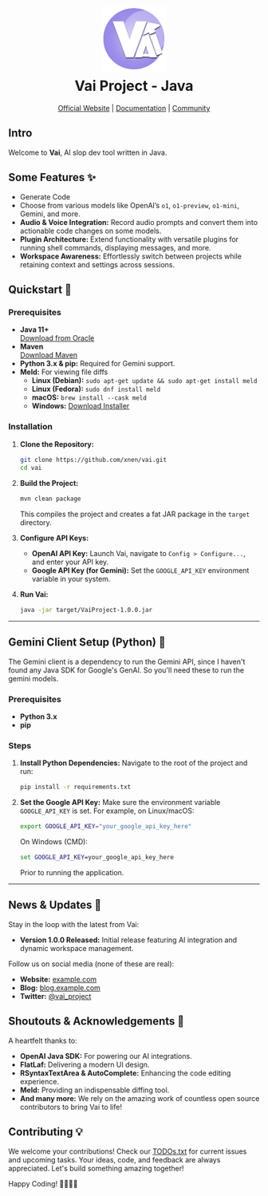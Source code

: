 <div align="center">
  <img src="images/VAI-LOGO.png" alt="VAI Logo" width="130" height="130" style="margin-bottom: -30px;" />
  <h1>Vai Project - Java</h1>
  <p>
    <a href="#">Official Website</a> |
    <a href="#">Documentation</a> |
    <a href="#">Community</a>
  </p>
</div>


## Intro

Welcome to **Vai**, AI slop dev tool written in Java.


## Some Features ✨

- Generate Code 
- Choose from various models like OpenAI’s `o1`, `o1-preview`, `o1-mini`, Gemini, and more.
- **Audio & Voice Integration:** Record audio prompts and convert them into actionable code changes on some models.
- **Plugin Architecture:** Extend functionality with versatile plugins for running shell commands, displaying messages, and more.
- **Workspace Awareness:** Effortlessly switch between projects while retaining context and settings across sessions.


## Quickstart 🚀

### Prerequisites
- **Java 11+**  
  [Download from Oracle](https://www.oracle.com/java/technologies/javase-downloads.html)
- **Maven**  
  [Download Maven](https://maven.apache.org/download.cgi)
- **Python 3.x & pip:** Required for Gemini support.
- **Meld:** For viewing file diffs  
  - **Linux (Debian):** `sudo apt-get update && sudo apt-get install meld`  
  - **Linux (Fedora):** `sudo dnf install meld`  
  - **macOS:** `brew install --cask meld`  
  - **Windows:** [Download Installer](https://meldmerge.org/)

### Installation

1. **Clone the Repository:**
    ```bash
    git clone https://github.com/xnen/vai.git
    cd vai
    ```

2. **Build the Project:**
    ```bash
    mvn clean package
    ```
    This compiles the project and creates a fat JAR package in the `target` directory.

3. **Configure API Keys:**
   - **OpenAI API Key:** Launch Vai, navigate to `Config > Configure...`, and enter your API key.
   - **Google API Key (for Gemini):** Set the `GOOGLE_API_KEY` environment variable in your system.

4. **Run Vai:**
    ```bash
    java -jar target/VaiProject-1.0.0.jar
    ```

---

## Gemini Client Setup (Python) 🐍

The Gemini client is a dependency to run the Gemini API, since I haven't found any Java SDK for Google's GenAI. So you'll need these to run the gemini models.
### Prerequisites

- **Python 3.x**  
- **pip**

### Steps

1. **Install Python Dependencies:**
    Navigate to the root of the project and run:
    ```bash
    pip install -r requirements.txt
    ```

2. **Set the Google API Key:**
    Make sure the environment variable `GOOGLE_API_KEY` is set. For example, on Linux/macOS:
    ```bash
    export GOOGLE_API_KEY="your_google_api_key_here"
    ```
    On Windows (CMD):
    ```cmd
    set GOOGLE_API_KEY=your_google_api_key_here
    ```

    Prior to running the application.
---

## News & Updates 📰

Stay in the loop with the latest from Vai:

- **Version 1.0.0 Released:** Initial release featuring AI integration and dynamic workspace management.

Follow us on social media (none of these are real):
- **Website:** [example.com](#)
- **Blog:** [blog.example.com](#)
- **Twitter:** [@vai_project](#)


## Shoutouts & Acknowledgements 🙏

A heartfelt thanks to:
- **OpenAI Java SDK:** For powering our AI integrations.
- **FlatLaf:** Delivering a modern UI design.
- **RSyntaxTextArea & AutoComplete:** Enhancing the code editing experience.
- **Meld:** Providing an indispensable diffing tool.
- **And many more:** We rely on the amazing work of countless open source contributors to bring Vai to life!

## Contributing 💡

We welcome your contributions! Check our [TODOs.txt](TODOs.txt) for current issues and upcoming tasks. Your ideas, code, and feedback are always appreciated. Let's build something amazing together!

Happy Coding! 👩‍💻👨‍💻  

